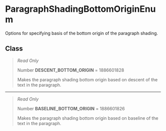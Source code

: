 # ParagraphShadingBottomOriginEnum
Options for specifying basis of the bottom origin of the paragraph shading.

## Class
> *Read Only* 
> 
> Number **DESCENT_BOTTOM_ORIGIN** = 1886601828
> 
> Makes the paragraph shading bottom origin based on descent of the text in the paragraph.
*** 
> *Read Only* 
> 
> Number **BASELINE_BOTTOM_ORIGIN** = 1886601826
> 
> Makes the paragraph shading bottom origin based on baseline of the text in the paragraph.

